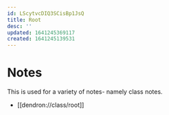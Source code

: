 ```yaml
---
id: LScytvcDIQ3SCisBp1JsQ
title: Root
desc: ''
updated: 1641245369117
created: 1641245139531
---
```


# Notes
This is used for a variety of notes- namely class notes.

- [[dendron://class/root]]